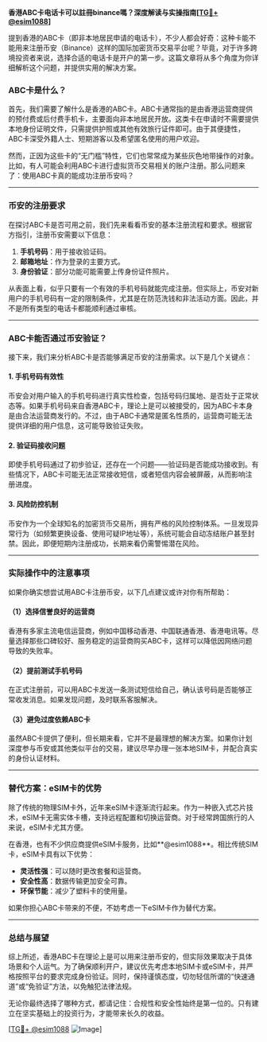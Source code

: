 **香港ABC卡电话卡可以註冊binance嗎？深度解读与实操指南[[TG💪+ @esim1088](https://t.me/s/esim1088)]**

提到香港的ABC卡（即非本地居民申请的电话卡），不少人都会好奇：这种卡能不能用来注册币安（Binance）这样的国际加密货币交易平台呢？毕竟，对于许多跨境投资者来说，选择合适的电话卡是开户的第一步。这篇文章将从多个角度为你详细解析这个问题，并提供实用的解决方案。

### ABC卡是什么？

首先，我们需要了解什么是香港的ABC卡。ABC卡通常指的是由香港运营商提供的预付费或后付费手机卡，主要面向非本地居民开放。这类卡在申请时不需要提供本地身份证明文件，只需提供护照或其他有效旅行证件即可。由于其便捷性，ABC卡深受外籍人士、短期游客以及希望匿名使用的用户欢迎。

然而，正因为这些卡的“无门槛”特性，它们也常常成为某些灰色地带操作的对象。比如，有人可能会利用ABC卡进行虚拟货币交易相关的账户注册。那么问题来了：使用ABC卡真的能成功注册币安吗？

---

### 币安的注册要求

在探讨ABC卡是否可用之前，我们先来看看币安的基本注册流程和要求。根据官方指引，注册币安需要以下信息：

1. **手机号码**：用于接收验证码。
2. **邮箱地址**：作为登录的主要方式。
3. **身份验证**：部分功能可能需要上传身份证件照片。

从表面上看，似乎只要有一个有效的手机号码就能完成注册。但实际上，币安对新用户的手机号码有一定的限制条件，尤其是在防范洗钱和非法活动方面。因此，并不是所有类型的电话卡都能顺利通过审核。

---

### ABC卡能否通过币安验证？

接下来，我们来分析ABC卡是否能够满足币安的注册需求。以下是几个关键点：

#### 1. 手机号码有效性
币安会对用户输入的手机号码进行真实性检查，包括号码归属地、是否处于正常状态等。如果手机号码来自香港ABC卡，理论上是可以被接受的，因为ABC卡本身是由合法运营商发行的。不过，由于ABC卡通常是匿名性质的，运营商可能无法提供详细的用户信息，这可能导致验证失败。

#### 2. 验证码接收问题
即使手机号码通过了初步验证，还存在一个问题——验证码是否能成功接收到。有些情况下，ABC卡可能无法正常接收短信，或者短信内容会被屏蔽，从而影响注册进度。

#### 3. 风险防控机制
币安作为一个全球知名的加密货币交易所，拥有严格的风险控制体系。一旦发现异常行为（如频繁更换设备、使用可疑IP地址等），系统可能会自动冻结账户甚至封禁。因此，即便短期内注册成功，长期来看仍需警惕潜在风险。

---

### 实际操作中的注意事项

如果你确实想尝试用ABC卡注册币安，以下几点建议或许对你有所帮助：

#### （1）选择信誉良好的运营商
香港有多家主流电信运营商，例如中国移动香港、中国联通香港、香港电讯等。尽量选择那些口碑较好、服务稳定的运营商购买ABC卡，这样可以降低因网络问题导致的失败率。

#### （2）提前测试手机号码
在正式注册前，可以用ABC卡发送一条测试短信给自己，确认该号码是否能够正常收发消息。如果发现问题，及时联系客服解决。

#### （3）避免过度依赖ABC卡
虽然ABC卡提供了便利，但长期来看，它并不是最理想的解决方案。如果你计划深度参与币安或其他类似平台的交易，建议尽早办理一张本地SIM卡，并配合真实的身份认证材料。

---

### 替代方案：eSIM卡的优势

除了传统的物理SIM卡外，近年来eSIM卡逐渐流行起来。作为一种嵌入式芯片技术，eSIM卡无需实体卡槽，支持远程配置和切换运营商。对于经常跨国旅行的人来说，eSIM卡尤其方便。

在香港，也有不少供应商提供eSIM卡服务，比如**@esim1088**。相比传统SIM卡，eSIM卡具有以下优势：

- **灵活性强**：可以随时更改套餐和运营商。
- **安全性高**：数据传输更加安全可靠。
- **环保节能**：减少了塑料卡的使用量。

如果你担心ABC卡带来的不便，不妨考虑一下eSIM卡作为替代方案。

---

### 总结与展望

综上所述，香港ABC卡在理论上是可以用来注册币安的，但实际效果取决于具体场景和个人运气。为了确保顺利开户，建议优先考虑本地SIM卡或eSIM卡，并严格按照平台的要求完成身份验证。同时，保持谨慎态度，切勿轻信所谓的“快速通道”或“免验证”方法，以免触犯法律法规。

无论你最终选择了哪种方式，都请记住：合规性和安全性始终是第一位的。只有建立在坚实基础上的投资行为，才能带来长久的收益。

[[TG💪+ @esim1088](https://t.me/s/esim1088) ![Image](https://i.postimg.cc/4NQfJmqS/Snipaste-2025-05-13-00-14-12.png)]